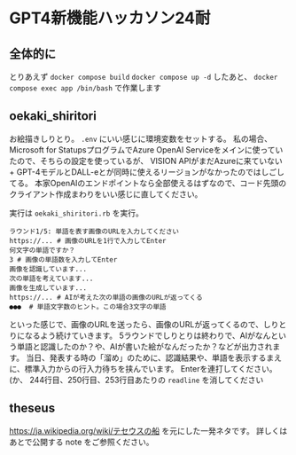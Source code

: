 # GPT4新機能ハッカソン24耐

## 全体的に

とりあえず `docker compose build` `docker compose up -d` したあと、 `docker compose exec app /bin/bash` で作業します

## oekaki_shiritori

お絵描きしりとり。
`.env` にいい感じに環境変数をセットする。
私の場合、Microsoft for StatupsプログラムでAzure OpenAI Serviceをメインに使っていたので、そちらの設定を使っているが、
VISION APIがまだAzureに来ていない + GPT-4モデルとDALL-eとが同時に使えるリージョンがなかったのではしごしてる。
本家OpenAIのエンドポイントなら全部使えるはずなので、コード先頭のクライアント作成まわりをいい感じに直してください。

実行は `oekaki_shiritori.rb` を実行。

```
ラウンド1/5: 単語を表す画像のURLを入力してください
https://... # 画像のURLを1行で入力してEnter
何文字の単語ですか？
3 # 画像の単語数を入力してEnter
画像を認識しています...
次の単語を考えています...
画像を生成しています...
https://... # AIが考えた次の単語の画像のURLが返ってくる
●●●  # 単語文字数のヒント。この場合3文字の単語
```

といった感じで、画像のURLを送ったら、画像のURLが返ってくるので、しりとりになるよう続けていきます。
5ラウンドでしりとりは終わりで、AIがなんという単語と認識したのか？や、AIが書いた絵がなんだったか？などが出力されます。
当日、発表する時の「溜め」のために、認識結果や、単語を表示するまえに、標準入力からの行入力待ちを挟んでいます。
Enterを連打してください。 (か、 244行目、250行目、253行目あたりの `readline` を消してください

## theseus

https://ja.wikipedia.org/wiki/テセウスの船 を元にした一発ネタです。
詳しくはあとで公開する note をご参照ください。
